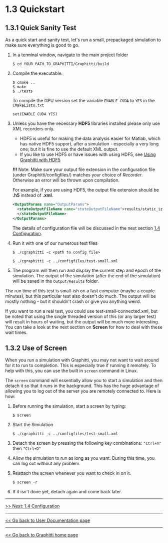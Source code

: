 # 1.3 Quickstart

## 1.3.1 Quick Sanity Test

As a quick start and sanity test, let's run a small, prepackaged simulation to make sure everything is good to go. 

1. In a terminal window, navigate to the main project folder

   ```shell
   $ cd YOUR_PATH_TO_GRAPHITTI/Graphitti/build
   ```

2. Compile the executable.
   ```shell
   $ cmake ..
   $ make
   $ ./tests
   ```
   To compile the GPU version set the variable `ENABLE_CUDA` to `YES` in the `CMakeLists.txt`
   ```shell
   set(ENABLE_CUDA YES)
   ```

3. Unless you have the necessary **HDF5** libraries installed please only use XML recorders only.

   - HDF5 is useful for making the data analysis easier for Matlab, which has native HDF5 support, after a simulation - especially a very long one; but it is fine to use the default XML output.
   - If you like to use HDF5 or have issues with using HDF5, see [Using Graphitti with HDF5](https://github.com/UWB-Biocomputing/BrainGrid/wiki/Using-BrainGrid-with-HDF5)

   **!!!** Note: Make sure your output file extension in the configuration file (under Graphitti/configfiles/) matches your choice of *Recorder*. Otherwise an error will be thrown upon compilation. 

   For example, if you are using HDF5, the output file extension should be **.h5** instead of **.xml**. 

   ```xml
   <OutputParams name="OutputParams">
     <stateOutputFileName name="stateOutputFileName">results/static_izh_historyDump.h5
     </stateOutputFileName>
   </OutputParams>
   ```

   The details of configuration file will be discussed in the next section [1.4 Configuration](configuration.md).


4. Run it with one of our numerous test files 

   ```shell
   $ ./cgraphitti -c <path to config file>
   ```

   ```shell
   $ ./cgraphitti -c ../configfiles/test-small.xml
   ```

5. The program will then run and display the current step and epoch of the simulation. The output of the simulation (after the end of the simulation) will be saved in the ```Output/Results``` folder.

The run time of this test is small-ish on a fast computer (maybe a couple minutes), but this particular test also doesn't do much. The output will be mostly nothing - but it shouldn't crash or give you anything weird. 

If you want to run a real test, you could use test-small-connected.xml, but be noted that using the single threaded version of this (or any larger test) will result in hours of waiting, but the output will be much more interesting. You can take a look at the next section on **Screen** for how to deal with these wait times.

## 1.3.2 Use of Screen 

When you run a simulation with Graphitti, you may not want to wait around for it to run to completion. This is especially true if running it remotely. To help with this, you can use the built in `screen` command in Linux.

The `screen` command will essentially allow you to start a simulation and then detach it so that it runs in the background.  This has the huge advantage of allowing you to log out of the server you are remotely connected to.  Here is how:

1. Before running the simulation, start a screen by typing:

   ````shell
   $ screen
   ````

2. Start the Simulation

   ```shell
   $ ./cgraphitti -c ../configfiles/test-small.xml
   ```

3. Detach the screen by pressing the following key combinations:
   `"Ctrl+A"`  then `"Ctrl+D"`

4. Allow the simulation to run as long as you want. During this time, you can log out without any problem.

5. Reattach the screen whenever you want to check in on it.

   ```shell
   $ screen -r
   ```

6. If it isn't done yet, detach again and come back later.


-------------
[>> Next: 1.4 Configuration](configuration.md)

-------------
[<< Go back to User Documentation page](index.md)

-------------
[<< Go back to Graphitti home page](http://uwb-biocomputing.github.io/Graphitti/)
